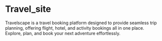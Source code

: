 # Travel_site
Travelscape is a travel booking platform designed to provide seamless trip planning, offering flight, hotel, and activity bookings all in one place. Explore, plan, and book your next adventure effortlessly.
